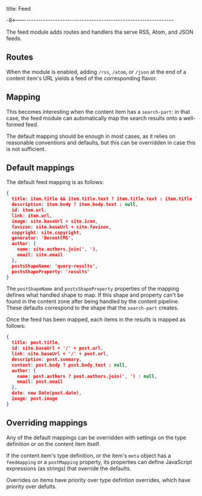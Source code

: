 title: Feed

-8<----------------------------------------------------------------

The feed module adds routes and handlers tha serve RSS, Atom, and JSON feeds.

Routes
------

When the module is enabled, adding `/rss`, `/atom`, or `/json` at the end of a content
item's URL yields a feed of the corresponding flavor.

Mapping
-------

This becomes interesting when the content item has a `search-part`: in that case, the feed
module can automatically map the search results onto a well-formed feed.

The default mapping should be enough in most cases, as it relies on reasonable conventions
and defaults, but this can be overridden in case this is not sufficient.

## Default mappings

The default feed mapping is as follows:

```json
{
  title: item.title && item.title.text ? item.title.text : item.title ? item.title : site.name,
  description: item.body ? item.body.text : null,
  id: item.url,
  link: item.url,
  image: site.baseUrl + site.icon,
  favicon: site.baseUrl + site.favicon,
  copyright: site.copyright,
  generator: 'DecentCMS',
  author: {
    name: site.authors.join(', '),
    email: site.email
  },
  postsShapeName: 'query-results',
  postsShapeProperty: 'results'
}
```

The `postShapeName` and `postsShapeProperty` properties of the mapping defines what handled
shape to map. If this shape and property can't be found in the content zone after being handled
by the content pipeline. These defaults correspond to the shape that the `search-part` creates.

Once the feed has been mapped, each items in the results is mapped as follows:

```json
{
  title: post.title,
  id: site.baseUrl + '/' + post.url,
  link: site.baseUrl + '/' + post.url,
  description: post.summary,
  content: post.body ? post.body.text : null,
  author: {
    name: post.authors ? post.authors.join(', ') : null,
    email: post.email
  },
  date: new Date(post.date),
  image: post.image
}
```

## Overriding mappings

Any of the default mappings can be overridden with settings on the type definition or on the
content item itself.

If the content item's type definition, or the item's `meta` object has a `feedmapping` or a
`postMapping` property, its properties can define JavaScript expressions (as strings) that
override the defaults.

Overrides on items have priority over type defintion overrides, which have priority over defults.
